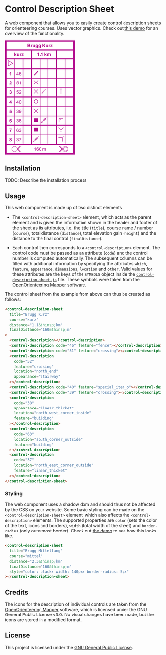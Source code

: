 # Control Description Sheet

A web component that allows you to easily create control description sheets for orienteering courses. Uses vector graphics. Check out [this demo](https://city-ol.github.io/control-description-sheet/demo.html) for an overview of the functionality.

<img src="example.png" width="225">

## Installation

TODO: Describe the installation process

## Usage

This web component is made up of two distinct elements

- The `<control-description-sheet>` element, which acts as the parent element and is given the information shown in the header and footer of the sheet as its attributes, i.e. the title (`title`), course name / number (`course`), total distance (`distance`), total elevation gain (`height`) and the distance to the final control (`finalDistance`).

- Each control then corresponds to a `<control-description>` element. The control code must be passed as an attribute (`code`) and the control number is computed automatically. The subsequent columns can be filled with addtional information by specifying the attributes `which`, `feature`, `appearance`, `dimensions`, `location` and `other`. Valid values for these attributes are the keys of the `SYMBOLS` object inside the [`control-description-sheet.js`](control-description-sheet.js) file. These symbols were taken from the [OpenOrienteering Mapper](https://github.com/OpenOrienteering/mapper) software.

The control sheet from the example from above can thus be created as follows:

```html
<control-description-sheet
  title="Brugg Kurz"
  course="kurz"
  distance="1.1&thinsp;km"
  finalDistance="160&thinsp;m"
>
  <control-description></control-description>
  <control-description code="46" feature="fence"></control-description>
  <control-description code="51" feature="crossing"></control-description>
  <control-description
    code="52"
    feature="crossing"
    location="north_end"
    appearance="stairway"
  ></control-description>
  <control-description code="40" feature="special_item_o"></control-description>
  <control-description code="39" feature="crossing"></control-description>
  <control-description
    code="38"
    appearance="linear_thicket"
    location="north_west_corner_inside"
    feature="building"
  ></control-description>
  <control-description
    code="63"
    location="south_corner_outside"
    feature="building"
  ></control-description>
  <control-description
    code="37"
    location="north_east_corner_outside"
    feature="linear_thicket"
  ></control-description>
</control-description-sheet>
```

### Styling

The web component uses a shadow dom and should thus not be affected by the CSS on your website. Some basic styling can be made on the `<control-description-sheet>` element, which also affects the `<control-description>` elements. The supported properties are `color` (sets the color of the text, icons and borders), `width` (total width of the sheet) and `border-radius` (only outermost border). Check out [the demo](https://city-ol.github.io/control-description-sheet/demo.html) to see how this looks like.

```html
<control-description-sheet
  title="Brugg Mittellang"
  course="mittel"
  distance="2.3&thinsp;km"
  finalDistance="160&thinsp;m"
  style="color: black; width: 140px; border-radius: 5px"
></control-description-sheet>
```

## Credits

The icons for the description of individual controls are taken from the [OpenOrienteering Mapper](https://github.com/OpenOrienteering/mapper) software, which is licensed under the GNU General Public License v3.0. No visual changes have been made, but the icons are stored in a modified format.

## License

This project is licensed under the [GNU General Public License](LICENSE.md).
